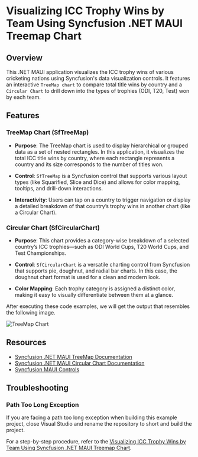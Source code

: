 # Visualizing ICC Trophy Wins by Team Using Syncfusion .NET MAUI Treemap Chart

## Overview

This .NET MAUI application visualizes the ICC trophy wins of various cricketing nations using Syncfusion's data visualization controls. It features an interactive `TreeMap chart` to compare total title wins by country and a `Circular Chart` to drill down into the types of trophies (ODI, T20, Test) won by each team.

## Features

### TreeMap Chart (SfTreeMap)
- **Purpose**: 
The TreeMap chart is used to display hierarchical or grouped data as a set of nested rectangles. In this application, it visualizes the total ICC title wins by country, where each rectangle represents a country and its size corresponds to the number of titles won.

- **Control**:
`SfTreeMap` is a Syncfusion control that supports various layout types (like Squarified, Slice and Dice) and allows for color mapping, tooltips, and drill-down interactions.

- **Interactivity**:
Users can tap on a country to trigger navigation or display a detailed breakdown of that country’s trophy wins in another chart (like a Circular Chart).

### Circular Chart (SfCircularChart)
- **Purpose**:
This chart provides a category-wise breakdown of a selected country’s ICC trophies—such as ODI World Cups, T20 World Cups, and Test Championships.

- **Control**:
`SfCircularChart` is a versatile charting control from Syncfusion that supports pie, doughnut, and radial bar charts. In this case, the doughnut chart format is used for a clean and modern look.

- **Color Mapping**:
Each trophy category is assigned a distinct color, making it easy to visually differentiate between them at a glance.

After executing these code examples, we will get the output that resembles the following image.

![TreeMap Chart](https://github.com/user-attachments/assets/30de8bc2-37ff-4ed7-b65a-9d20109d7b65)

## Resources

- [Syncfusion .NET MAUI TreeMap Documentation](https://help.syncfusion.com/maui/treemap/overview)
- [Syncfusion .NET MAUI Circular Chart Documentation](https://help.syncfusion.com/maui/cartesian-charts/overview)
- [Syncfusion MAUI Controls](https://help.syncfusion.com/maui/introduction/overview)

## Troubleshooting

### Path Too Long Exception

If you are facing a path too long exception when building this example project, close Visual Studio and rename the repository to short and build the project.

For a step-by-step procedure, refer to the [Visualizing ICC Trophy Wins by Team Using Syncfusion .NET MAUI Treemap Chart](#).
